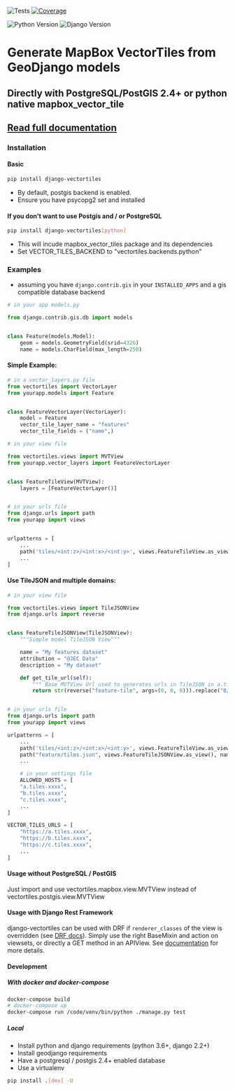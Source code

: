 ![Tests](https://github.com/submarcos/django-vectortiles/workflows/Python%20/%20Django%20matrix%20test/badge.svg)
[![Coverage](https://codecov.io/gh/submarcos/django-vectortiles/branch/master/graph/badge.svg)](https://codecov.io/gh/submarcos/django-vectortiles)

![Python Version](https://img.shields.io/badge/python-%3E%3D%203.7-blue.svg)
![Django Version](https://img.shields.io/badge/django-%3E%3D%203.2-blue.svg)

# Generate MapBox VectorTiles from GeoDjango models

## Directly with PostgreSQL/PostGIS 2.4+ or python native mapbox_vector_tile

## [Read full documentation](https://django-vectortiles.readthedocs.io/)

### Installation

#### Basic
```bash
pip install django-vectortiles
```

* By default, postgis backend is enabled.
* Ensure you have psycopg2 set and installed

#### If you don't want to use Postgis and / or PostgreSQL
```bash
pip install django-vectortiles[python]
```
* This will incude mapbox_vector_tiles package and its dependencies
* Set VECTOR_TILES_BACKEND to "vectortiles.backends.python"

### Examples

* assuming you have ```django.contrib.gis``` in your ```INSTALLED_APPS``` and a gis compatible database backend

```python
# in your app models.py

from django.contrib.gis.db import models


class Feature(models.Model):
    geom = models.GeometryField(srid=4326)
    name = models.CharField(max_length=250)
```


#### Simple Example:

```python
# in a vector_layers.py file
from vectortiles import VectorLayer
from yourapp.models import Feature


class FeatureVectorLayer(VectorLayer):
    model = Feature
    vector_tile_layer_name = "features"
    vector_tile_fields = ("name",)

# in your view file

from vectortiles.views import MVTView
from yourapp.vector_layers import FeatureVectorLayer


class FeatureTileView(MVTView):
    layers = [FeatureVectorLayer()]


# in your urls file
from django.urls import path
from yourapp import views


urlpatterns = [
    ...
    path('tiles/<int:z>/<int:x>/<int:y>', views.FeatureTileView.as_view(), name="feature-tile"),
    ...
]
```

#### Use TileJSON and multiple domains:

```python
# in your view file

from vectortiles.views import TileJSONView
from django.urls import reverse


class FeatureTileJSONView(TileJSONView):
    """Simple model TileJSON View"""

    name = "My features dataset"
    attribution = "@JEC Data"
    description = "My dataset"

    def get_tile_url(self):
        """ Base MVTView Url used to generates urls in TileJSON in a.tiles.xxxx/{z}/{x}/{y} format """
        return str(reverse("feature-tile", args=(0, 0, 0))).replace("0/0/0", "{z}/{x}/{y}")


# in your urls file
from django.urls import path
from yourapp import views

urlpatterns = [
    ...
    path('tiles/<int:z>/<int:x>/<int:y>', views.FeatureTileView.as_view(), name="feature-tile"),
    path("feature/tiles.json", views.FeatureTileJSONView.as_view(), name="feature-tilejson"),
    ...

    # in your settings file
    ALLOWED_HOSTS = [
    "a.tiles.xxxx",
    "b.tiles.xxxx",
    "c.tiles.xxxx",
    ...
]

VECTOR_TILES_URLS = [
    "https://a.tiles.xxxx",
    "https://b.tiles.xxxx",
    "https://c.tiles.xxxx",
    ...
]

```

#### Usage without PostgreSQL / PostGIS

Just import and use vectortiles.mapbox.view.MVTView instead of vectortiles.postgis.view.MVTView

#### Usage with Django Rest Framework

django-vectortiles can be used with DRF if `renderer_classes` of the view is overridden (see [DRF docs](https://www.django-rest-framework.org/api-guide/renderers/#custom-renderers)). Simply use the right BaseMixin and action on viewsets, or directly a GET method in an APIView. See [documentation](https://django-vectortiles.readthedocs.io/en/latest/usage.html#django-rest-framework) for more details.

#### Development

##### With docker and docker-compose

```bash
docker-compose build
# docker-compose up
docker-compose run /code/venv/bin/python ./manage.py test
```

##### Local

* Install python and django requirements (python 3.6+, django 2.2+)
* Install geodjango requirements
* Have a postgresql / postgis 2.4+ enabled database
* Use a virtualenv

```bash
pip install .[dev] -U
```

